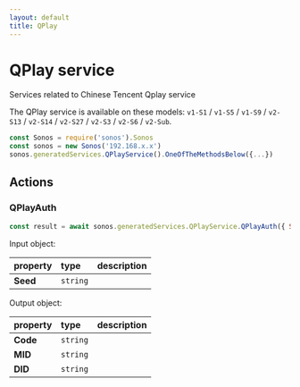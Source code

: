 ```yaml
---
layout: default
title: QPlay
---
```

# QPlay service

Services related to Chinese Tencent Qplay service

The QPlay service is available on these models: `v1-S1` / `v1-S5` / `v1-S9` / `v2-S13` / `v2-S14` / `v2-S27` / `v2-S3` / `v2-S6` / `v2-Sub`.

```js
const Sonos = require('sonos').Sonos
const sonos = new Sonos('192.168.x.x')
sonos.generatedServices.QPlayService().OneOfTheMethodsBelow({...})
```

## Actions

### QPlayAuth

```js
const result = await sonos.generatedServices.QPlayService.QPlayAuth({ Seed:... });
```

Input object:

| property | type | description |
|:----------|:-----|:------------|
| **Seed** | `string` |  |

Output object:

| property | type | description |
|:----------|:-----|:------------|
| **Code** | `string` |  |
| **MID** | `string` |  |
| **DID** | `string` |  |

